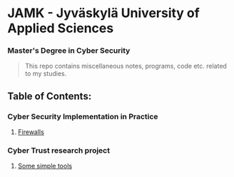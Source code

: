 # JAMK - Jyväskylä University of Applied Sciences
### Master's Degree in Cyber Security

> This repo contains miscellaneous notes, programs, code etc. related to my studies.

## Table of Contents:
### Cyber Security Implementation in Practice
1. [Firewalls](Implementation/Firewall)


### Cyber Trust research project
1. [Some simple tools](CyberTrust)
